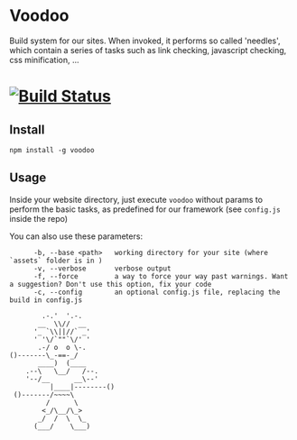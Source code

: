 Voodoo
======

Build system for our sites. When invoked, it performs so called 'needles', which contain a series of tasks such as link checking, javascript checking, css minification, ...

# [![Build Status](https://secure.travis-ci.org/proximitybbdo/voodoo.png)](http://travis-ci.org/proximitybbdo/voodoo)

Install
-------
`npm install -g voodoo`

Usage
-----
Inside your website directory, just execute `voodoo` without params to perform the basic tasks, as predefined for our framework (see `config.js` inside the repo)

You can also use these parameters:
```
      -b, --base <path>   working directory for your site (where `assets` folder is in )
      -v, --verbose       verbose output
      -f, --force         a way to force your way past warnings. Want a suggestion? Don't use this option, fix your code
      -c, --config        an optional config.js file, replacing the build in config.js
```

            .-.'  '.-.
           __  \\//  __
          '_ `\\||//` _'
          ' '\/`""`\/' '
           .-/ o  o \-.
    ()-------\_-==-_/
           ____)  (____
        .--\   \__/   /--.
        '--/__      __\--'
              |____|--------()
     ()-------/~~~~\
             /      \
            <_/\__/\_>
           _/  /  \  \_
          (___/    \___)

